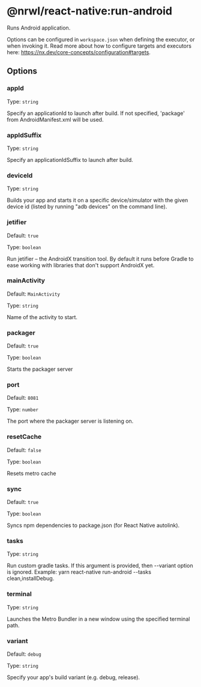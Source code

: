 # @nrwl/react-native:run-android

Runs Android application.

Options can be configured in `workspace.json` when defining the executor, or when invoking it. Read more about how to configure targets and executors here: https://nx.dev/core-concepts/configuration#targets.

## Options

### appId

Type: `string`

Specify an applicationId to launch after build. If not specified, 'package' from AndroidManifest.xml will be used.

### appIdSuffix

Type: `string`

Specify an applicationIdSuffix to launch after build.

### deviceId

Type: `string`

Builds your app and starts it on a specific device/simulator with the given device id (listed by running "adb devices" on the command line).

### jetifier

Default: `true`

Type: `boolean`

Run jetifier – the AndroidX transition tool. By default it runs before Gradle to ease working with libraries that don't support AndroidX yet.

### mainActivity

Default: `MainActivity`

Type: `string`

Name of the activity to start.

### packager

Default: `true`

Type: `boolean`

Starts the packager server

### port

Default: `8081`

Type: `number`

The port where the packager server is listening on.

### resetCache

Default: `false`

Type: `boolean`

Resets metro cache

### sync

Default: `true`

Type: `boolean`

Syncs npm dependencies to package.json (for React Native autolink).

### tasks

Type: `string`

Run custom gradle tasks. If this argument is provided, then --variant option is ignored. Example: yarn react-native run-android --tasks clean,installDebug.

### terminal

Type: `string`

Launches the Metro Bundler in a new window using the specified terminal path.

### variant

Default: `debug`

Type: `string`

Specify your app's build variant (e.g. debug, release).
